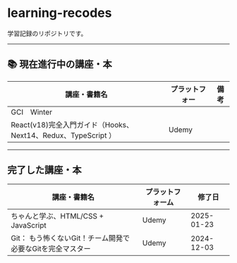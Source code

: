 # learning-recodes


学習記録のリポジトリです。

---

## 📚 **現在進行中の講座・本**

| 講座・書籍名 | プラットフォー  | 備考 |
|--------|----------------|------|
| GCI　Winter |  |  |
| React(v18)完全入門ガイド（Hooks、Next14、Redux、TypeScript ） | Udemy |   |

---

##  **完了した講座・本**

| 講座・書籍名 | プラットフォーム | 修了日 |
|--------|----------------|--------|
| ちゃんと学ぶ、HTML/CSS + JavaScript | Udemy | 2025-01-23 |
| Git： もう怖くないGit！チーム開発で必要なGitを完全マスター | Udemy | 2024-12-03 |

